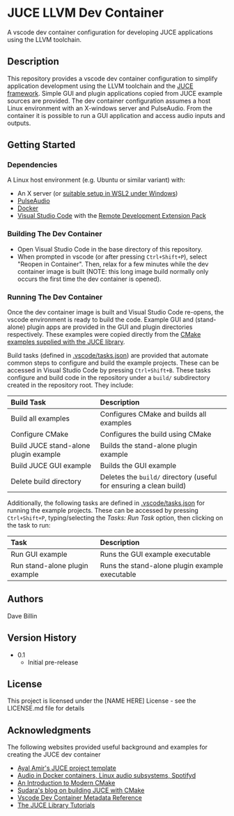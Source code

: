 # JUCE LLVM Dev Container

A vscode dev container configuration for developing JUCE applications using the LLVM toolchain.

## Description

This repository provides a vscode dev container configuration to simplify application development
using the LLVM toolchain and the [JUCE framework](https://juce.com/).  Simple GUI and plugin
applications copied from JUCE example sources are provided.  The dev container configuration assumes
a host Linux environment with an X-windows server and PulseAudio.  From the container it is possible
to run a GUI application and access audio inputs and outputs.

## Getting Started

### Dependencies

A Linux host environment (e.g. Ubuntu or similar variant) with:

* An X server (or [suitable setup in WSL2 under Windows](https://learn.microsoft.com/en-us/windows/wsl/tutorials/gui-apps))
* [PulseAudio](https://www.freedesktop.org/wiki/Software/PulseAudio/)
* [Docker](https://docs.docker.com/desktop/install/linux-install/)
* [Visual Studio Code](https://code.visualstudio.com/) with the
  [Remote Development Extension Pack](https://marketplace.visualstudio.com/items?itemName=ms-vscode-remote.vscode-remote-extensionpack)

### Building The Dev Container

* Open Visual Studio Code in the base directory of this repository.
* When prompted in vscode (or after pressing `Ctrl+Shift+P`), select "Reopen in Container".  Then,
  relax for a few minutes while the dev container image is built (NOTE: this long image build
  normally only occurs the first time the dev container is opened).

### Running The Dev Container

Once the dev container image is built and Visual Studio Code re-opens, the vscode environment is
ready to build the code.  Example GUI and (stand-alone) plugin apps are provided in the GUI and
plugin directories respectively.  These examples were copied directly from the [CMake examples
supplied with the JUCE library](https://github.com/juce-framework/JUCE/tree/master/examples/CMake).

Build tasks (defined in [.vscode/tasks.json](./.vscode/tasks.json)) are provided that automate
common steps to configure and build the example projects.  These can be accessed in Visual Studio
Code by pressing `Ctrl+Shift+B`.  These tasks configure and build code in the repository under a
`build/` subdirectory created in the repository root.  They include:

| Build Task | Description |
|:-----------|:------------|
| Build all examples   | Configures CMake and builds all examples |
| Configure CMake      | Configures the build using CMake |
| Build JUCE stand-alone plugin example | Builds the stand-alone plugin example |
| Build JUCE GUI example | Builds the GUI example |
| Delete build directory | Deletes the `build/` directory (useful for ensuring a clean build) |

Additionally, the following tasks are defined in [.vscode/tasks.json](./.vscode/tasks.json) for
running the example projects.  These can be accessed by pressing `Ctrl+Shift+P`, typing/selecting
the *Tasks: Run Task* option, then clicking on the task to run:

| Task | Description |
|:-----------|:------------|
| Run GUI example                | Runs the GUI example executable |
| Run stand-alone plugin example | Runs the stand-alone plugin example executable |

## Authors

Dave Billin

## Version History

* 0.1
  * Initial pre-release

## License

This project is licensed under the [NAME HERE] License - see the LICENSE.md file for details

## Acknowledgments

The following websites provided useful background and examples for creating the JUCE dev container

* [Ayal Amir's JUCE project template](https://github.com/eyalamirmusic/JUCECmakeRepoPrototype)
* [Audio in Docker containers, Linux audio subsystems, Spotifyd](https://joonas.fi/2020/12/audio-in-docker-containers-linux-audio-subsystems-spotifyd/)
* [An Introduction to Modern CMake](https://cliutils.gitlab.io/modern-cmake/)
* [Sudara's blog on building JUCE with CMake](https://melatonin.dev/blog/how-to-use-cmake-with-juce/)
* [Vscode Dev Container Metadata Reference](https://containers.dev/implementors/json_reference/)
* [The JUCE Library Tutorials](https://juce.com/learn/tutorials)

